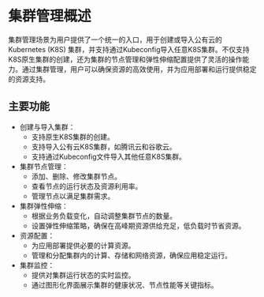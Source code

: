 # 集群管理概述

集群管理场景为用户提供了一个统一的入口，用于创建或导入公有云的Kubernetes (K8S) 集群，并支持通过Kubeconfig导入任意K8S集群。不仅支持K8S原生集群的创建，还为集群的节点管理和弹性伸缩配置提供了灵活的操作能力。通过集群管理，用户可以确保资源的高效使用，并为应用部署和运行提供稳定的资源支持。

## 主要功能

- 创建与导入集群：
    - 支持原生K8S集群的创建。
    - 支持导入公有云K8S集群，如腾讯云和谷歌云。
    - 支持通过Kubeconfig文件导入其他任意K8S集群。
- 集群节点管理：
    - 添加、删除、修改集群节点。
    - 查看节点的运行状态及资源利用率。
    - 管理节点以满足集群需求。
- 集群弹性伸缩：
    - 根据业务负载变化，自动调整集群节点的数量。
    - 设置弹性伸缩策略，确保在高峰期资源供给充足，低负载时节省资源。
- 资源配置：
    - 为应用部署提供必要的计算资源。
    - 管理和分配集群内的计算、存储和网络资源，确保应用稳定运行。
- 集群监控：
    - 提供对集群运行状态的实时监控。
    - 通过图形化界面展示集群的健康状况、节点性能等关键指标。